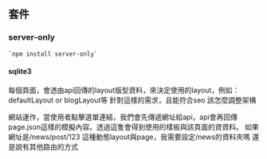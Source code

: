 

## 套件

### server-only

    `npm install server-only`

#### sqlite3


每個頁面，會透由api回傳的layout版型資料，來決定使用的layout，例如：defaultLayout or blogLayout等
針對這樣的需求，且能符合seo
該怎麼調整架構


網站運作，當使用者點擊選單連結，我們會先傳遞網址給api，api會再回傳page.json這樣的模擬內容。透過這隻會得到使用的樣板與該頁面的資資料。
如果網址是/news/post/123
這種動態layout與page，我需要設定/news的資料夾嗎
還是說有其他路由的方式
